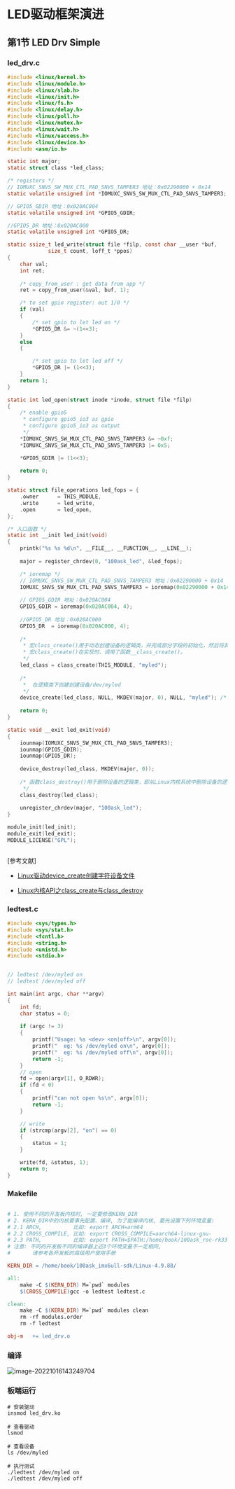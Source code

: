 # LED驱动框架演进

## 第1节 LED Drv Simple

### led_drv.c

```C
#include <linux/kernel.h>
#include <linux/module.h>
#include <linux/slab.h>
#include <linux/init.h>
#include <linux/fs.h>
#include <linux/delay.h>
#include <linux/poll.h>
#include <linux/mutex.h>
#include <linux/wait.h>
#include <linux/uaccess.h>
#include <linux/device.h>
#include <asm/io.h>

static int major;
static struct class *led_class;

/* registers */
// IOMUXC_SNVS_SW_MUX_CTL_PAD_SNVS_TAMPER3 地址：0x02290000 + 0x14
static volatile unsigned int *IOMUXC_SNVS_SW_MUX_CTL_PAD_SNVS_TAMPER3;

// GPIO5_GDIR 地址：0x020AC004
static volatile unsigned int *GPIO5_GDIR;

//GPIO5_DR 地址：0x020AC000
static volatile unsigned int *GPIO5_DR;

static ssize_t led_write(struct file *filp, const char __user *buf,
			 size_t count, loff_t *ppos)
{
	char val;
	int ret;
	
	/* copy_from_user : get data from app */
	ret = copy_from_user(&val, buf, 1);

	/* to set gpio register: out 1/0 */
	if (val)
	{
		/* set gpio to let led on */
		*GPIO5_DR &= ~(1<<3);
	}
	else
	{

		/* set gpio to let led off */
		*GPIO5_DR |= (1<<3);
	}
	return 1;
}

static int led_open(struct inode *inode, struct file *filp)
{
	/* enable gpio5
	 * configure gpio5_io3 as gpio
	 * configure gpio5_io3 as output 
	 */
	*IOMUXC_SNVS_SW_MUX_CTL_PAD_SNVS_TAMPER3 &= ~0xf;
	*IOMUXC_SNVS_SW_MUX_CTL_PAD_SNVS_TAMPER3 |= 0x5;

	*GPIO5_GDIR |= (1<<3);
	
	return 0;
}

static struct file_operations led_fops = {
	.owner		= THIS_MODULE,
	.write		= led_write,
	.open		= led_open,
};

/* 入口函数 */
static int __init led_init(void)
{
	printk("%s %s %d\n", __FILE__, __FUNCTION__, __LINE__);
	
	major = register_chrdev(0, "100ask_led", &led_fops);

	/* ioremap */
	// IOMUXC_SNVS_SW_MUX_CTL_PAD_SNVS_TAMPER3 地址：0x02290000 + 0x14
	IOMUXC_SNVS_SW_MUX_CTL_PAD_SNVS_TAMPER3 = ioremap(0x02290000 + 0x14, 4);
	
	// GPIO5_GDIR 地址：0x020AC004
	GPIO5_GDIR = ioremap(0x020AC004, 4);
	
	//GPIO5_DR 地址：0x020AC000
	GPIO5_DR  = ioremap(0x020AC000, 4);
	
    /*
     * 宏class_create()用于动态创建设备的逻辑类，并完成部分字段的初始化，然后将其添加进Linux内核系统中。此函数的执行效	 * 果就是在/sys/class/目录下创建一个新的文件夹，此文件夹的名字为此函数的第二个输入参数，但此文件夹是空的。
     * 宏class_create()在实现时，调用了函数__class_create()。
     */
	led_class = class_create(THIS_MODULE, "myled");
    
    /*
     *  在逻辑类下创建创建设备/dev/myled
     */
	device_create(led_class, NULL, MKDEV(major, 0), NULL, "myled"); /* /dev/myled */
	
	return 0;
}

static void __exit led_exit(void)
{
	iounmap(IOMUXC_SNVS_SW_MUX_CTL_PAD_SNVS_TAMPER3);
	iounmap(GPIO5_GDIR);
	iounmap(GPIO5_DR);
	
	device_destroy(led_class, MKDEV(major, 0));
    
    /* 函数class_destroy()用于删除设备的逻辑类，即从Linux内核系统中删除设备的逻辑类。此函数执行的效果是删除函数			 * __class_create()或宏class_create()在/sys/class/目录下创建的逻辑类对应的文件夹。
     */
	class_destroy(led_class);
	
	unregister_chrdev(major, "100ask_led");
}

module_init(led_init);
module_exit(led_exit);
MODULE_LICENSE("GPL");



```

[参考文献]

- [Linux驱动device_create创建字符设备文件](https://blog.csdn.net/hwx1546/article/details/123053496?ops_request_misc=%257B%2522request%255Fid%2522%253A%2522166584147616782414916866%2522%252C%2522scm%2522%253A%252220140713.130102334..%2522%257D&request_id=166584147616782414916866&biz_id=0&utm_medium=distribute.pc_search_result.none-task-blog-2~all~top_positive~default-1-123053496-null-null.142^v56^pc_search_v3,201^v3^control_1&utm_term=device_create&spm=1018.2226.3001.4187)

- [Linux内核API之class_create与class_destroy](https://blog.csdn.net/phmatthaus/article/details/124473300?ops_request_misc=%257B%2522request%255Fid%2522%253A%2522166584155616782388081858%2522%252C%2522scm%2522%253A%252220140713.130102334.pc%255Fall.%2522%257D&request_id=166584155616782388081858&biz_id=0&utm_medium=distribute.pc_search_result.none-task-blog-2~all~first_rank_ecpm_v1~rank_v31_ecpm-1-124473300-null-null.142^v56^pc_search_v3,201^v3^control_1&utm_term=%E5%87%BD%E6%95%B0class_destroy&spm=1018.2226.3001.4187)

  

 ### ledtest.c

```C
#include <sys/types.h>
#include <sys/stat.h>
#include <fcntl.h>
#include <string.h>
#include <unistd.h>
#include <stdio.h>


// ledtest /dev/myled on
// ledtest /dev/myled off

int main(int argc, char **argv)
{
	int fd;
	char status = 0;
	
	if (argc != 3)
	{
		printf("Usage: %s <dev> <on|off>\n", argv[0]);
		printf("  eg: %s /dev/myled on\n", argv[0]);
		printf("  eg: %s /dev/myled off\n", argv[0]);
		return -1;
	}
	// open
	fd = open(argv[1], O_RDWR);
	if (fd < 0)
	{
		printf("can not open %s\n", argv[0]);
		return -1;
	}

	// write
	if (strcmp(argv[2], "on") == 0)
	{
		status = 1;
	}

	write(fd, &status, 1);
	return 0;	
}


```



### Makefile

```makefile

# 1. 使用不同的开发板内核时, 一定要修改KERN_DIR
# 2. KERN_DIR中的内核要事先配置、编译, 为了能编译内核, 要先设置下列环境变量:
# 2.1 ARCH,          比如: export ARCH=arm64
# 2.2 CROSS_COMPILE, 比如: export CROSS_COMPILE=aarch64-linux-gnu-
# 2.3 PATH,          比如: export PATH=$PATH:/home/book/100ask_roc-rk3399-pc/ToolChain-6.3.1/gcc-linaro-6.3.1-2017.05-x86_64_aarch64-linux-gnu/bin 
# 注意: 不同的开发板不同的编译器上述3个环境变量不一定相同,
#       请参考各开发板的高级用户使用手册

KERN_DIR = /home/book/100ask_imx6ull-sdk/Linux-4.9.88/

all:
	make -C $(KERN_DIR) M=`pwd` modules 
	$(CROSS_COMPILE)gcc -o ledtest ledtest.c 

clean:
	make -C $(KERN_DIR) M=`pwd` modules clean
	rm -rf modules.order
	rm -f ledtest

obj-m	+= led_drv.o


```

### 编译

![image-20221016143249704](https://pic-1304959529.cos.ap-guangzhou.myqcloud.com/DB/image-20221016143249704.png)

### 板端运行

```shell
# 安装驱动
insmod led_drv.ko

# 查看驱动
lsmod

# 查看设备
ls /dev/myled

# 执行测试
./ledtest /dev/myled on
./ledtest /dev/myled off

```





